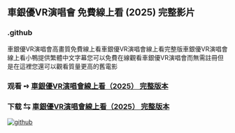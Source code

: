 ## 車銀優VR演唱會 免費線上看 (2025) 完整影片

### .github

車銀優VR演唱會高畫質免費線上看車銀優VR演唱會線上看完整版車銀優VR演唱會線上看小鴨提供繁體中文字幕您可以免費在線觀看車銀優VR演唱會而無需註冊但是在這裡您還可以觀看質量更高的舊電影

### 观看 ➺ [車銀優VR演唱會線上看（2͏0͏2͏5͏） 完整版本](https://watching4khdmovies.blogspot.com/2025/06/cha-eun-woo-zh.html)

### 下载 ⇆ [車銀優VR演唱會線上看（2͏0͏2͏5͏） 完整版本](https://watching4khdmovies.blogspot.com/2025/06/cha-eun-woo-zh.html)

<a href="https://watching4khdmovies.blogspot.com/2025/06/cha-eun-woo-zh.html" rel="nofollow"><img src="https://image.tmdb.org/t/p/w1280/9Tqs3gNxO3cqjyt4KHrwvWvHFc7.jpg" alt="github" data-canonical-src="https://image.tmdb.org/t/p/w1280/9Tqs3gNxO3cqjyt4KHrwvWvHFc7.jpg" style="max-width: 100%;"></a>
